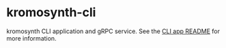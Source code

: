 # kromosynth-cli

kromosynth CLI application and gRPC service. See the [CLI app README](./cli-app/README.md) for more information.